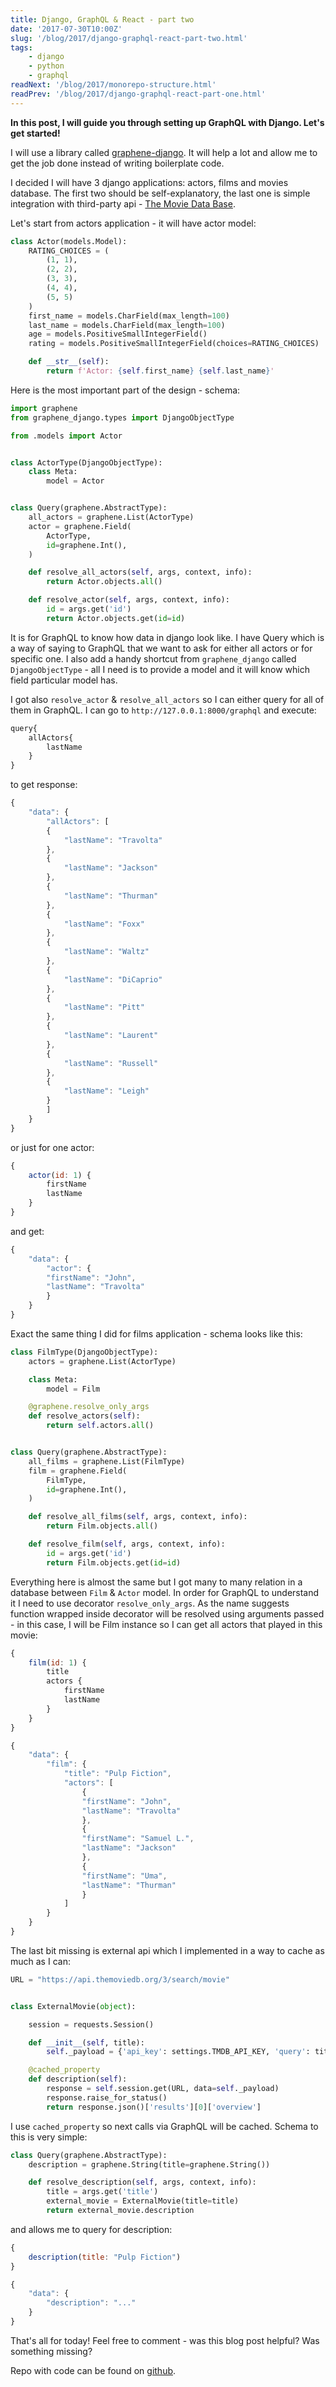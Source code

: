 ```yaml
---
title: Django, GraphQL & React - part two
date: '2017-07-30T10:00Z'
slug: '/blog/2017/django-graphql-react-part-two.html'
tags: 
    - django
    - python
    - graphql
readNext: '/blog/2017/monorepo-structure.html'
readPrev: '/blog/2017/django-graphql-react-part-one.html'
---
```



**In this post, I will guide you through setting up GraphQL with Django.
Let's get started!**

I will use a library called
[graphene-django](https://github.com/graphql-python/graphene-django). It
will help a lot and allow me to get the job done instead of writing
boilerplate code.

I decided I will have 3 django applications: actors, films and movies
database. The first two should be self-explanatory, the last one is
simple integration with third-party api - [The Movie Data
Base](https://www.themoviedb.org/).

Let's start from actors application - it will have actor model:

```python
class Actor(models.Model):
    RATING_CHOICES = (
        (1, 1),
        (2, 2),
        (3, 3),
        (4, 4),
        (5, 5)
    )
    first_name = models.CharField(max_length=100)
    last_name = models.CharField(max_length=100)
    age = models.PositiveSmallIntegerField()
    rating = models.PositiveSmallIntegerField(choices=RATING_CHOICES)

    def __str__(self):
        return f'Actor: {self.first_name} {self.last_name}'
```

Here is the most important part of the design - schema:

```python
import graphene
from graphene_django.types import DjangoObjectType

from .models import Actor


class ActorType(DjangoObjectType):
    class Meta:
        model = Actor


class Query(graphene.AbstractType):
    all_actors = graphene.List(ActorType)
    actor = graphene.Field(
        ActorType,
        id=graphene.Int(),
    )

    def resolve_all_actors(self, args, context, info):
        return Actor.objects.all()

    def resolve_actor(self, args, context, info):
        id = args.get('id')
        return Actor.objects.get(id=id)
```

It is for GraphQL to know how data in django look like. I have Query
which is a way of saying to GraphQL that we want to ask for either all
actors or for specific one. I also add a handy shortcut from
`graphene_django` called `DjangoObjectType` - all I need is to provide a
model and it will know which field particular model has.

I got also `resolve_actor` & `resolve_all_actors` so I can either query
for all of them in GraphQL. I can go to `http://127.0.0.1:8000/graphql`
and execute:

```javascript
query{
    allActors{
        lastName
    }
}
```

to get response:

```javascript
{
    "data": {
        "allActors": [
        {
            "lastName": "Travolta"
        },
        {
            "lastName": "Jackson"
        },
        {
            "lastName": "Thurman"
        },
        {
            "lastName": "Foxx"
        },
        {
            "lastName": "Waltz"
        },
        {
            "lastName": "DiCaprio"
        },
        {
            "lastName": "Pitt"
        },
        {
            "lastName": "Laurent"
        },
        {
            "lastName": "Russell"
        },
        {
            "lastName": "Leigh"
        }
        ]
    }
}
```

or just for one actor:

```javascript
{
    actor(id: 1) {
        firstName
        lastName
    }
}
```

and get:

```javascript
{
    "data": {
        "actor": {
        "firstName": "John",
        "lastName": "Travolta"
        }
    }
}
```

Exact the same thing I did for films application - schema looks like
this:

```python
class FilmType(DjangoObjectType):
    actors = graphene.List(ActorType)

    class Meta:
        model = Film

    @graphene.resolve_only_args
    def resolve_actors(self):
        return self.actors.all()


class Query(graphene.AbstractType):
    all_films = graphene.List(FilmType)
    film = graphene.Field(
        FilmType,
        id=graphene.Int(),
    )

    def resolve_all_films(self, args, context, info):
        return Film.objects.all()

    def resolve_film(self, args, context, info):
        id = args.get('id')
        return Film.objects.get(id=id)
```

Everything here is almost the same but I got many to many relation in a
database between `Film` & `Actor` model. In order for GraphQL to
understand it I need to use decorator `resolve_only_args`. As the name
suggests function wrapped inside decorator will be resolved using
arguments passed - in this case, I will be Film instance so I can get
all actors that played in this movie:

```javascript
{
    film(id: 1) {
        title
        actors {
            firstName
            lastName
        }
    }
}
```

```javascript
{
    "data": {
        "film": {
            "title": "Pulp Fiction",
            "actors": [
                {
                "firstName": "John",
                "lastName": "Travolta"
                },
                {
                "firstName": "Samuel L.",
                "lastName": "Jackson"
                },
                {
                "firstName": "Uma",
                "lastName": "Thurman"
                }
            ]
        }
    }
}
```

The last bit missing is external api which I implemented in a way to
cache as much as I can:

```python
URL = "https://api.themoviedb.org/3/search/movie"


class ExternalMovie(object):

    session = requests.Session()

    def __init__(self, title):
        self._payload = {'api_key': settings.TMDB_API_KEY, 'query': title}

    @cached_property
    def description(self):
        response = self.session.get(URL, data=self._payload)
        response.raise_for_status()
        return response.json()['results'][0]['overview']
```

I use `cached_property` so next calls via GraphQL will be cached. Schema
to this is very simple:

```python
class Query(graphene.AbstractType):
    description = graphene.String(title=graphene.String())

    def resolve_description(self, args, context, info):
        title = args.get('title')
        external_movie = ExternalMovie(title=title)
        return external_movie.description
```

and allows me to query for description:

```javascript
{
    description(title: "Pulp Fiction")
}
```

```javascript
{
    "data": {
        "description": "..."
    }
}
```

That's all for today! Feel free to comment - was this blog post helpful?
Was something missing?

Repo with code can be found on
[github](https://github.com/krzysztofzuraw/personal-blog-projects/tree/master/blog_django_graphql_react_relay).
